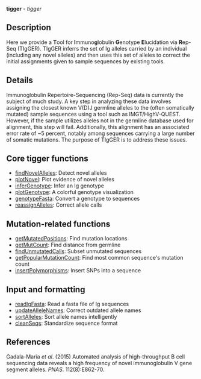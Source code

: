 





**tigger** - *tigger*

Description
--------------------

Here we provide a **T**ool for **I**mmuno**g**lobulin
**G**enotype **E**lucidation via
**R**ep-Seq (TIgGER). TIgGER inferrs the set of Ig alleles carried by an
individual (including any novel alleles) and then uses this set of alleles to
correct the initial assignments given to sample sequences by existing tools.



Details
-------------------

Immunoglobulin Repertoire-Sequencing (Rep-Seq) data is currently the
subject of much study. A key step in analyzing these data involves assigning
the closest known V(D)J germline alleles to the (often somatically mutated)
sample sequences using a tool such as IMGT/HighV-QUEST. However, if the
sample utilizes alleles not in the germline database used for alignment, this
step will fail. Additionally, this alignment has an associated error rate of
~5 percent, notably among sequences carrying a large number of somatic
mutations. The purpose of TIgGER is to address these issues.

Core tigger functions
-------------------



+ [findNovelAlleles](findNovelAlleles.md):   Detect novel alleles
+ [plotNovel](plotNovel.md):          Plot evidence of novel alleles
+ [inferGenotype](inferGenotype.md):      Infer an Ig genotype
+ [plotGenotype](plotGenotype.md):       A colorful genotype visualization
+ [genotypeFasta](genotypeFasta.md):      Convert a genotype to sequences
+ [reassignAlleles](reassignAlleles.md):    Correct allele calls


Mutation-related functions
-------------------



+ [getMutatedPositions](getMutatedPositions.md):      Find mutation locations
+ [getMutCount](getMutCount.md):              Find distance from germline
+ [findUnmutatedCalls](findUnmutatedCalls.md):       Subset unmutated sequences
+ [getPopularMutationCount](getPopularMutationCount.md):  Find most common sequence's
mutation count
+ [insertPolymorphisms](insertPolymorphisms.md):      Insert SNPs into a sequence


Input and formatting
-------------------



+ [readIgFasta](readIgFasta.md):        Read a fasta file of Ig sequences
+ [updateAlleleNames](updateAlleleNames.md):  Correct outdated allele names
+ [sortAlleles](sortAlleles.md):        Sort allele names intelligently
+ [cleanSeqs](cleanSeqs.md):          Standardize sequence format


References
-------------------

Gadala-Maria *et al*. (2015) Automated analysis of
high-throughput B cell sequencing data reveals a high frequency of novel
immunoglobulin V gene segment alleles. *PNAS*. 112(8):E862-70.






